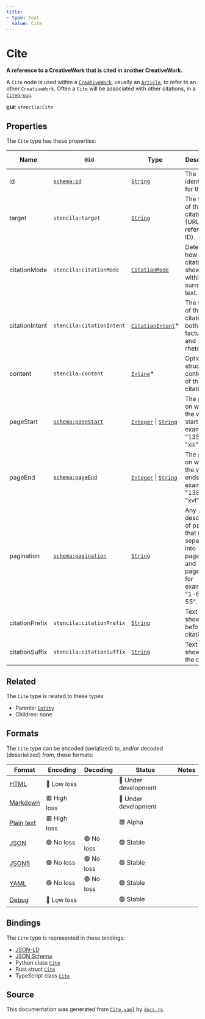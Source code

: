 ```yaml
---
title:
- type: Text
  value: Cite
---
```


# Cite

**A reference to a CreativeWork that is cited in another CreativeWork.**

A `Cite` node is used within a [`CreativeWork`](./CreativeWork), usually an
[`Article`](./Article), to refer to an other `CreativeWork`.
Often a `Cite` will be associated with other citations, in a [`CiteGroup`](./CiteGroup).


**`@id`**: `stencila:Cite`

## Properties

The `Cite` type has these properties:

| Name           | `@id`                                                | Type                                                                                                                                      | Description                                                                                            | Inherited from                                                      |
| -------------- | ---------------------------------------------------- | ----------------------------------------------------------------------------------------------------------------------------------------- | ------------------------------------------------------------------------------------------------------ | ------------------------------------------------------------------- |
| id             | [`schema:id`](https://schema.org/id)                 | [`String`](https://stencila.dev/docs/reference/schema/data/string)                                                                        | The identifier for this item                                                                           | [`Entity`](https://stencila.dev/docs/reference/schema/other/entity) |
| target         | `stencila:target`                                    | [`String`](https://stencila.dev/docs/reference/schema/data/string)                                                                        | The target of the citation (URL or reference ID).                                                      | [`Cite`](https://stencila.dev/docs/reference/schema/prose/cite)     |
| citationMode   | `stencila:citationMode`                              | [`CitationMode`](https://stencila.dev/docs/reference/schema/prose/citation-mode)                                                          | Determines how the citation is shown within the surrounding text.                                      | [`Cite`](https://stencila.dev/docs/reference/schema/prose/cite)     |
| citationIntent | `stencila:citationIntent`                            | [`CitationIntent`](https://stencila.dev/docs/reference/schema/prose/citation-intent)*                                                     | The type/s of the citation, both factually and rhetorically.                                           | [`Cite`](https://stencila.dev/docs/reference/schema/prose/cite)     |
| content        | `stencila:content`                                   | [`Inline`](https://stencila.dev/docs/reference/schema/prose/inline)*                                                                      | Optional structured content/text of this citation.                                                     | [`Cite`](https://stencila.dev/docs/reference/schema/prose/cite)     |
| pageStart      | [`schema:pageStart`](https://schema.org/pageStart)   | [`Integer`](https://stencila.dev/docs/reference/schema/data/integer) \| [`String`](https://stencila.dev/docs/reference/schema/data/string) | The page on which the work starts; for example "135" or "xiii".                                        | [`Cite`](https://stencila.dev/docs/reference/schema/prose/cite)     |
| pageEnd        | [`schema:pageEnd`](https://schema.org/pageEnd)       | [`Integer`](https://stencila.dev/docs/reference/schema/data/integer) \| [`String`](https://stencila.dev/docs/reference/schema/data/string) | The page on which the work ends; for example "138" or "xvi".                                           | [`Cite`](https://stencila.dev/docs/reference/schema/prose/cite)     |
| pagination     | [`schema:pagination`](https://schema.org/pagination) | [`String`](https://stencila.dev/docs/reference/schema/data/string)                                                                        | Any description of pages that is not separated into pageStart and pageEnd; for example, "1-6, 9, 55".  | [`Cite`](https://stencila.dev/docs/reference/schema/prose/cite)     |
| citationPrefix | `stencila:citationPrefix`                            | [`String`](https://stencila.dev/docs/reference/schema/data/string)                                                                        | Text to show before the citation.                                                                      | [`Cite`](https://stencila.dev/docs/reference/schema/prose/cite)     |
| citationSuffix | `stencila:citationSuffix`                            | [`String`](https://stencila.dev/docs/reference/schema/data/string)                                                                        | Text to show after the citation.                                                                       | [`Cite`](https://stencila.dev/docs/reference/schema/prose/cite)     |

## Related

The `Cite` type is related to these types:

- Parents: [`Entity`](https://stencila.dev/docs/reference/schema/other/entity)
- Children: none

## Formats

The `Cite` type can be encoded (serialized) to, and/or decoded (deserialized) from, these formats:

| Format                                                           | Encoding       | Decoding     | Status                 | Notes |
| ---------------------------------------------------------------- | -------------- | ------------ | ---------------------- | ----- |
| [HTML](https://stencila.dev/docs/reference/formats/{name})       | 🔷 Low loss     |              | 🚧 Under development    |       |
| [Markdown](https://stencila.dev/docs/reference/formats/{name})   | 🟥 High loss    |              | 🚧 Under development    |       |
| [Plain text](https://stencila.dev/docs/reference/formats/{name}) | 🟥 High loss    |              | 🟥 Alpha                |       |
| [JSON](https://stencila.dev/docs/reference/formats/{name})       | 🟢 No loss      | 🟢 No loss    | 🟢 Stable               |       |
| [JSON5](https://stencila.dev/docs/reference/formats/{name})      | 🟢 No loss      | 🟢 No loss    | 🟢 Stable               |       |
| [YAML](https://stencila.dev/docs/reference/formats/{name})       | 🟢 No loss      | 🟢 No loss    | 🟢 Stable               |       |
| [Debug](https://stencila.dev/docs/reference/formats/{name})      | 🔷 Low loss     |              | 🟢 Stable               |       |

## Bindings

The `Cite` type is represented in these bindings:

- [JSON-LD](https://stencila.dev/Cite.jsonld)
- [JSON Schema](https://stencila.dev/Cite.schema.json)
- Python class [`Cite`](https://github.com/stencila/stencila/blob/main/python/stencila/types/cite.py)
- Rust struct [`Cite`](https://github.com/stencila/stencila/blob/main/rust/schema/src/types/cite.rs)
- TypeScript class [`Cite`](https://github.com/stencila/stencila/blob/main/typescript/src/types/Cite.ts)

## Source

This documentation was generated from [`Cite.yaml`](https://github.com/stencila/stencila/blob/main/schema/Cite.yaml) by [`docs.rs`](https://github.com/stencila/stencila/blob/main/rust/schema-gen/src/docs.rs).